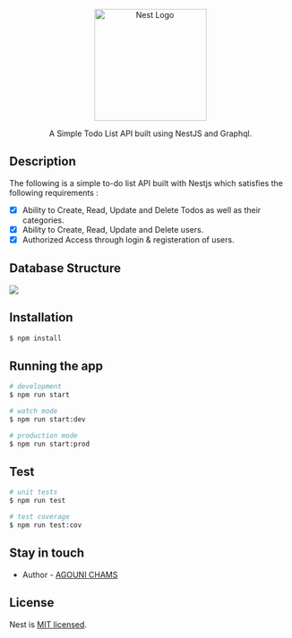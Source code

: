 <p align="center">
  <a href="http://nestjs.com/" target="blank"><img src="https://user-images.githubusercontent.com/37835673/229378696-7701f708-8554-4bb5-97d4-e9f8cbd32274.svg" width="200" alt="Nest Logo" /></a>
</p>

  <p align="center">A Simple Todo List API built using NestJS and Graphql.</p>
    <p align="center">

## Description

The following is a simple to-do list API built with Nestjs which satisfies the following requirements :

- [x] Ability to Create, Read, Update and Delete Todos as well as their categories.
- [x] Ability to Create, Read, Update and Delete users.
- [x] Authorized Access through login & registeration of users.

## Database Structure

<img src="https://user-images.githubusercontent.com/37835673/229378918-eefcb259-fc74-40b3-9283-70df4db5aba3.png">

## Installation

```bash
$ npm install
```

## Running the app

```bash
# development
$ npm run start

# watch mode
$ npm run start:dev

# production mode
$ npm run start:prod
```

## Test

```bash
# unit tests
$ npm run test

# test coverage
$ npm run test:cov
```

## Stay in touch

- Author - [AGOUNI CHAMS](http://agouni.tech)

## License

Nest is [MIT licensed](LICENSE).
